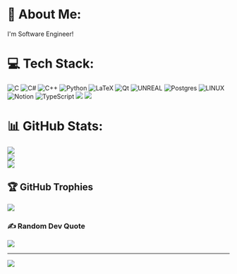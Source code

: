 # 💫 About Me:
I'm Software Engineer!


# 💻 Tech Stack:
![C](https://img.shields.io/badge/c-%2300599C.svg?style=for-the-badge&logo=c&logoColor=white) ![C#](https://img.shields.io/badge/c%23-%23239120.svg?style=for-the-badge&logo=c-sharp&logoColor=white) ![C++](https://img.shields.io/badge/c++-%2300599C.svg?style=for-the-badge&logo=c%2B%2B&logoColor=white) ![Python](https://img.shields.io/badge/python-3670A0?style=for-the-badge&logo=python&logoColor=ffdd54) ![LaTeX](https://img.shields.io/badge/latex-%23008080.svg?style=for-the-badge&logo=latex&logoColor=white) ![Qt](https://img.shields.io/badge/Qt-%23217346.svg?style=for-the-badge&logo=Qt&logoColor=white) ![UNREAL](https://img.shields.io/badge/unreal-%2320232a.svg?style=for-the-badge&logo=unreal-engine&logoColor=white) ![Postgres](https://img.shields.io/badge/postgres-%23316192.svg?style=for-the-badge&logo=postgresql&logoColor=white) ![LINUX](https://img.shields.io/badge/Linux-FCC624?style=for-the-badge&logo=linux&logoColor=black) ![Notion](https://img.shields.io/badge/Notion-%23000000.svg?style=for-the-badge&logo=notion&logoColor=white) ![TypeScript](https://img.shields.io/badge/typescript-%23007ACC.svg?style=for-the-badge&logo=typescript&logoColor=white) <img src="https://img.shields.io/badge/Github-black?style=for-the-badge&logo=Github&logoColor=#181717"/> <img src="https://img.shields.io/badge/GitLab-black?style=for-the-badge&logo=GitLab&logoColor=#FC6D26"/>
# 📊 GitHub Stats:
![](https://github-readme-stats.vercel.app/api?username=KulosisCode&theme=city_light&hide_border=false&include_all_commits=true&count_private=true)<br/>
![](https://github-readme-streak-stats.herokuapp.com/?user=KulosisCode&theme=city_light&hide_border=false)<br/>
![](https://github-readme-stats.vercel.app/api/top-langs/?username=KulosisCode&theme=city_light&hide_border=false&include_all_commits=true&count_private=true&layout=compact)

## 🏆 GitHub Trophies
![](https://github-profile-trophy.vercel.app/?username=KulosisCode&theme=onestar&no-frame=true&no-bg=true&margin-w=4)

### ✍️ Random Dev Quote
![](https://quotes-github-readme.vercel.app/api?type=horizontal&theme=radical)

---
[![](https://visitcount.itsvg.in/api?id=KulosisCode&icon=1&color=0)](https://visitcount.itsvg.in)

<!-- Proudly created with GPRM ( https://gprm.itsvg.in ) -->
